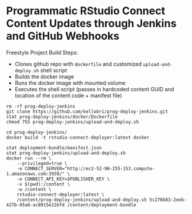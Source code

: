 # Programmatic RStudio Connect Content Updates through Jenkins and GitHub Webhooks

Freestyle Project Build Steps:

- Clones github repo with `dockerfile` and customized `upload-and-deploy.sh` shell script
- Builds the docker image
- Runs the docker image with mounted volume
- Executes the shell script (passes in hardcoded content GUID and location of the content code + manifest file)

```
rm -rf prog-deploy-jenkins
git clone https://github.com/kellobri/prog-deploy-jenkins.git
stat prog-deploy-jenkins/docker/Dockerfile
chmod 755 prog-deploy-jenkins/upload-and-deploy.sh

cd prog-deploy-jenkins/
docker build -t rstudio-connect-deployer:latest docker

stat deployment-bundle/manifest.json
stat prog-deploy-jenkins/upload-and-deploy.sh
docker run --rm \
	--privileged=true \
    -e CONNECT_SERVER="http://ec2-52-90-255-153.compute-1.amazonaws.com:3939/" \
    -e CONNECT_API_KEY=$PUBLISHER_KEY \
    -v $(pwd):/content \
    -w /content \
    rstudio-connect-deployer:latest \
    /content/prog-deploy-jenkins/upload-and-deploy.sh 5c276b83-2eeb-427b-95a6-ac8915e22bfd /content/deployment-bundle
```
